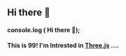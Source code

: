 ## Hi there 👋
#### console.log ( Hi there 👋);

<b> This is 99! I'm Intrested in  [Three.js](https://threejs.org/) ....</b>
